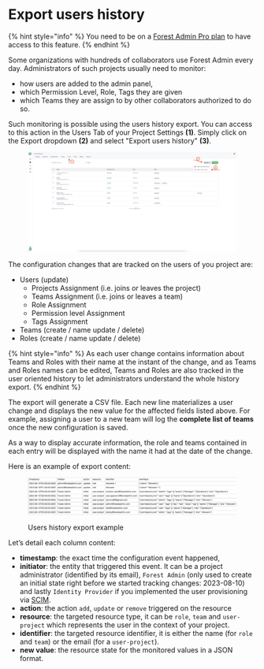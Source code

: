 # Export users history

{% hint style="info" %}
You need to be on a [Forest Admin Pro plan](https://www.forestadmin.com/pricing/) to have access to this feature.
{% endhint %}

Some organizations with hundreds of collaborators use Forest Admin every day.
Administrators of such projects usually need to monitor:
- how users are added to the admin panel,
- which Permission Level, Role, Tags they are given
- which Teams they are assign to
by other collaborators authorized to do so.

Such monitoring is possible using the users history export.
You can access to this action in the Users Tab of your Project Settings **(1)**.
Simply click on the Export dropdown **(2)** and select "Export users history" **(3)**.

<figure><img src="../../.gitbook/assets/image (1).png" alt=""><figcaption></figcaption></figure>

The configuration changes that are tracked on the users of you project are:&#x20;

- Users (update)
  - Projects Assignment (i.e. joins or leaves the project)
  - Teams Assignment (i.e. joins or leaves a team)
  - Role Assignment
  - Permission level Assignment
  - Tags Assignment
- Teams (create / name update / delete)
- Roles (create / name update / delete)

{% hint style="info" %}
As each user change contains information about Teams and Roles with their name at the instant of the change, and as Teams and Roles names can be edited, Teams and Roles are also tracked in the user oriented history to let administrators understand the whole history export.
{% endhint %}

The export will generate a CSV file.
Each new line materializes a user change and displays the new value for the affected fields listed above.
For example, assigning a user to a new team will log the **complete list of teams** once the new configuration is saved.

As a way to display accurate information, the role and teams contained in each entry will be displayed with the name it had at the date of the change.

Here is an example of export content:

<figure><img src="../../.gitbook/assets/image.png" alt=""><figcaption><p>Users history export example</p></figcaption></figure>

Let’s detail each column content:&#x20;

- **timestamp**: the exact time the configuration event happened,
- **initiator**: the entity that triggered this event. It can be a project administrator (identified by its email), `Forest Admin` (only used to create an initial state right before we started tracking changes: 2023-08-10) and lastly `Identity Provider` if you implemented the user provisioning via [SCIM](../other-project-settings/security-tab/#user-provisioning-scim).
- **action**: the action `add`, `update` or `remove` triggered on the resource
- **resource**: the targeted resource type, it can be `role`, `team` and `user-project` which represents the user in the context of your project.
- **identifier**: the targeted resource identifier, it is either the name (for `role` and `team`) or the email (for a `user-project`).
- **new value**: the resource state for the monitored values in a JSON format.
